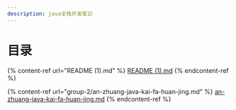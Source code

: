 ```yaml
---
description: java全栈开发笔记
---
```


# 目录

####

{% content-ref url="README (1).md" %}
[README (1).md](<README (1).md>)
{% endcontent-ref %}



{% content-ref url="group-2/an-zhuang-java-kai-fa-huan-jing.md" %}
[an-zhuang-java-kai-fa-huan-jing.md](group-2/an-zhuang-java-kai-fa-huan-jing.md)
{% endcontent-ref %}
